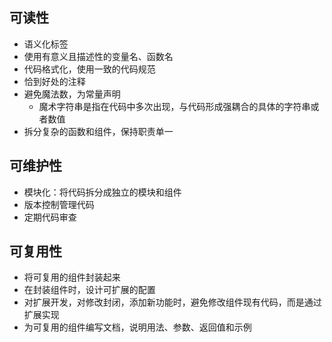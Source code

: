 ## 可读性
- 语义化标签
- 使用有意义且描述性的变量名、函数名
- 代码格式化，使用一致的代码规范
- 恰到好处的注释
- 避免魔法数，为常量声明
  - 魔术字符串是指在代码中多次出现，与代码形成强耦合的具体的字符串或者数值
- 拆分复杂的函数和组件，保持职责单一

## 可维护性
- 模块化：将代码拆分成独立的模块和组件
- 版本控制管理代码
- 定期代码审查

## 可复用性
- 将可复用的组件封装起来
- 在封装组件时，设计可扩展的配置
- 对扩展开发，对修改封闭，添加新功能时，避免修改组件现有代码，而是通过扩展实现
- 为可复用的组件编写文档，说明用法、参数、返回值和示例